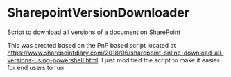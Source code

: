 # SharepointVersionDownloader
Script to download all versions of a document on SharePoint

This was created based on the PnP based script located at https://www.sharepointdiary.com/2018/06/sharepoint-online-download-all-versions-using-powershell.html.  I just modified the script to make it easier for end users to run
